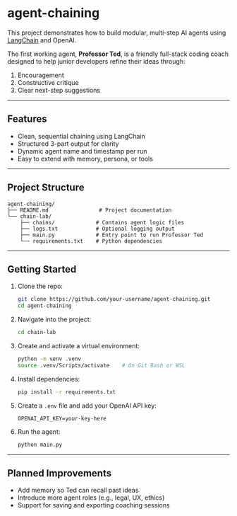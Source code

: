 # agent-chaining

This project demonstrates how to build modular, multi-step AI agents using [LangChain](https://www.langchain.com/) and OpenAI.

The first working agent, **Professor Ted**, is a friendly full-stack coding coach designed to help junior developers refine their ideas through:

1. Encouragement  
2. Constructive critique  
3. Clear next-step suggestions  

---

## Features

- Clean, sequential chaining using LangChain  
- Structured 3-part output for clarity  
- Dynamic agent name and timestamp per run  
- Easy to extend with memory, persona, or tools  

---

## Project Structure

```
agent-chaining/
├── README.md                # Project documentation
└── chain-lab/
    ├── chains/             # Contains agent logic files
    ├── logs.txt            # Optional logging output
    ├── main.py             # Entry point to run Professor Ted
    └── requirements.txt    # Python dependencies
```

---

## Getting Started

1. Clone the repo:
    ```bash
    git clone https://github.com/your-username/agent-chaining.git
    cd agent-chaining
    ```

2. Navigate into the project:
    ```bash
    cd chain-lab
    ```

3. Create and activate a virtual environment:
    ```bash
    python -m venv .venv
    source .venv/Scripts/activate    # On Git Bash or WSL
    ```

4. Install dependencies:
    ```bash
    pip install -r requirements.txt
    ```

5. Create a `.env` file and add your OpenAI API key:
    ```
    OPENAI_API_KEY=your-key-here
    ```

6. Run the agent:
    ```bash
    python main.py
    ```

---

## Planned Improvements

- Add memory so Ted can recall past ideas  
- Introduce more agent roles (e.g., legal, UX, ethics)  
- Support for saving and exporting coaching sessions  
